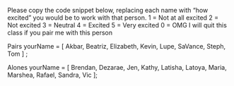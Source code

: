 Please copy the code snippet below, replacing each name with “how excited” you would be to work with that person.
1 = Not at all excited
2 = Not excited
3 = Neutral
4 = Excited
5 = Very excited
0 = OMG I will quit this class if you pair me with this person

Pairs
yourName = [ Akbar, Beatriz, Elizabeth, Kevin, Lupe, SaVance, Steph, Tom ] ;

Alones
yourName = [ Brendan, Dezarae, Jen, Kathy, Latisha, Latoya, Maria, Marshea, Rafael, Sandra, Vic ];